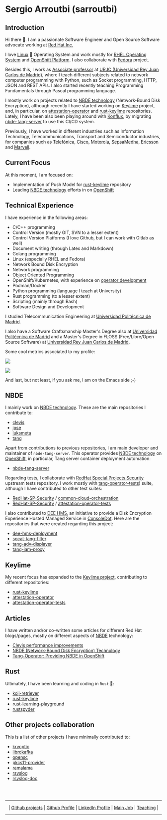 # Sergio Arroutbi (sarroutbi)

## Introduction
Hi there 👋. I am a passionate Software Engineer and Open Source Software advocate working at [Red Hat Inc.](https://www.redhat.com/)

I love [Linux](https://www.linuxfoundation.org/) 🐧 Operating System and work mostly for [RHEL Operating System](https://www.redhat.com/es/technologies/linux-platforms/enterprise-linux) and [OpenShift Platform](https://github.com/openshift). I also collaborate with [Fedora](https://fedoraproject.org/) project.

Besides this, I work as [Associate professor](https://gestion2.urjc.es/pdi/ver/sergio.arroutbi) at [URJC (Universidad Rey Juan Carlos de Madrid)](https://www.urjc.es/), where I teach different subjects related to network computer programming with Python, such as Socket programming, HTTP, JSON and REST APIs. I also started recently teaching Programming Fundamentals through Pascal programming language.

I mostly work on projects related to [NBDE technology](https://access.redhat.com/articles/6987053) (Network-Bound Disk Encryption), although recently I have started working on [Keylime](https://keylime.dev/) project, and, in particular, on [attestation-operator](https://github.com/keylime/attestation-operator) and [rust-keylime](https://github.com/keylime/rust-keylime) repositories. Lately, I have been also been playing around with [Konflux](https://konflux-ci.dev/), by migrating [nbde-tang-server](https://github.com/openshift/nbde-tang-server) to use this CI/CD system.

Previously, I have worked in different industries such as Information Technology, Telecommunications, Transport and Semiconductor industries, for companies such as [Telefónica](https://telefonica.es), [Cisco](https://www.cisco.com), [Motorola](https://motorola.com), [SepsaMedha](https://www.sepsamedha.com/), [Ericsson](https://ericsson.com) and [Marvell](https://www.marvell.com).

## Current Focus
At this moment, I am focused on:
* Implementation of Push Model for [rust-keylime](https://github.com/keylime/rust-keylime/pulls?q=is%3Apr+author%3Asarroutbi) repository
* Leading [NBDE technology](https://access.redhat.com/articles/6987053) efforts in on [OpenShift](https://www.redhat.com/en/technologies/cloud-computing/openshift)

## Technical Experience
I have experience in the following areas:
* C/C++ programming
* Control Version (mostly GIT, SVN to a lesser extent)
* Control Version Platforms (I love Github, but I can work with Gitlab as well)
* Document writing (through Latex and Markdown)
* Golang programming
* Linux (especially RHEL and Fedora)
* Network Bound Disk Encryption
* Network programming 
* Object Oriented Programming
* OpenShift/Kubernetes, with experience on [operator development](https://github.com/openshift/nbde-tang-server)
* Podman/Docker
* Python programming (language I teach at University)
* Rust programming (to a lesser extent)
* Scripting (mainly through Bash)
* Software Design and Development

I studied Telecommunication Engineering at [Universidad Politécnica de Madrid](https://www.upm.es/). 

I also have a Software Craftsmanship Master's Degree also at [Universidad Politécnica de Madrid](https://www.upm.es/) and a Master's Degree in FLOSS (Free/Libre/Open Source Software) at [Universidad Rey Juan Carlos de Madrid](https://www.urjc.es/).

Some cool metrics associated to my profile:

![](https://github-readme-stats.vercel.app/api?username=sarroutbi&show_icons=true)

![](https://github-readme-stats.vercel.app/api/top-langs/?username=sarroutbi&size_weight=0.5&count_weight=0.5&hide=html,Tex,PostScript,JavaScript,Java,CSS,Gnuplot,Perl,PHP,Makefile&langs_count=5&layout=donut)

And last, but not least, if you ask me, I am on the Emacs side ;-)

## NBDE
I mainly work on [NBDE technology](https://access.redhat.com/articles/6987053). These are the main repositories I contribute to:
* [clevis](https://github.com/latchset/clevis)
* [jose](https://github.com/latchset/jose)
* [luksmeta](https://github.com/latchset/luksmeta)
* [tang](https://github.com/latchset/tang)

Apart from contributions to previous repositories, I am main developer and maintainer of `nbde-tang-server`. This operator provides [NBDE technology](https://access.redhat.com/articles/6987053) on [OpenShift](https://www.redhat.com/en/technologies/cloud-computing/openshift), in particular, Tang server container deployment automation:
* [nbde-tang-server](https://github.com/openshift/nbde-tang-server)

Regarding tests, I collaborate with [RedHat Special Projects Security](https://github.com/RedHat-SP-Security/tests/commits?author=sarroutbi) upstream tests repository. I work mostly with [tang-operator-tests](https://github.com/RedHat-SP-Security/tang-operator-tests)) suite, although I have contributed to other test suites:
* [RedHat-SP-Security](https://github.com/RedHat-SP-Security) / [common-cloud-orchestration](https://github.com/RedHat-SP-Security/common-cloud-orchestration)
* [RedHat-SP-Security](https://github.com/RedHat-SP-Security) / [attestation-operator-tests](https://github.com/RedHat-SP-Security/attestation-operator-tests)

I also contributed to [DEE HMS](https://github.com/dee-hms/), an initiative to provide a Disk Encryption Experience Hosted Managed Service in [ConsoleDot](https://github.com/RedHatInsights). Here are the repositories that were created regarding this project:
* [dee-hms-deployment](https://github.com/dee-hms/dee-hms-deployment)
* [socat-tang-filter](https://github.com/dee-hms/socat-tang-filter)
* [tang-adv-displayer](https://github.com/dee-hms/tang-adv-displayer)
* [tang-iam-proxy](https://github.com/dee-hms/tang-iam-proxy)

## Keylime
My recent focus has expanded to the [Keylime project](https://keylime.dev/), contributing to different repositories:
* [rust-keylime](https://github.com/keylime/rust-keylime/pulls?q=is%3Apr+author%3Asarroutbi)
* [attestation-operator](https://github.com/keylime/attestation-operator/pulls?q=is%3Apr+author%3Asarroutbi)
* [attestation-operator-tests](https://github.com/RedHat-SP-Security/attestation-operator-tests/pulls?q=is%3Apr+author%3Asarroutbi)

## Articles
I have written and/or co-written some articles for different Red Hat blogs/pages, mostly on different aspects of [NBDE](https://access.redhat.com/articles/6987053) technology:
* [Clevis performance improvements](https://www.redhat.com/en/blog/clevis-performance-improvements)
* [NBDE (Network-Bound Disk Encryption) Technology](https://access.redhat.com/articles/6987053)
* [Tang-Operator: Providing NBDE in OpenShift](https://cloud.redhat.com/blog/tang-operator-providing-nbde-in-openshift)

## Rust
Ultimately, I have been learning and coding in `Rust` 🦀:
* [koji-retriever](https://github.com/sarroutbi/koji-retriever)
* [rust-keylime](https://github.com/keylime/rust-keylime/pulls?q=is%3Apr+author%3Asarroutbi)
* [rust-learning-playground](https://github.com/rust-learning-playground)
* [rustspyder](https://github.com/sarroutbi/rustspyder)

## Other projects collaboration
This is a list of other projects I have minimally contributed to:
* [kryoptic](https://github.com/latchset/kryoptic/commits?author=sarroutbi)
* [librdkafka](https://github.com/confluentinc/librdkafka/pulls?q=is%3Apr+author%3Asarroutbi+is%3Amerged)
* [opensc](https://github.com/OpenSC/OpenSC/pulls?q=is%3Apr+author%3Asarroutbi)
* [pkcs11-provider](https://github.com/latchset/pkcs11-provider/pulls?q=is%3Apr+author%3Asarroutbi)
* [ramalama](https://github.com/containers/ramalama/issues?q=is%3Apr+author%3Asarroutbi)
* [rsyslog](https://github.com/rsyslog/rsyslog/pulls?q=is%3Apr+author%3Asarroutbi+is%3Amerged)
* [rsyslog-doc](https://github.com/rsyslog/rsyslog-doc/pulls?q=is%3Apr+is%3Amerged+author%3Asarroutbi)


<br><br>
<hr>
<p align="center"> |
    <a href="https://github.com/sarroutbi?tab=repositories">Github projects</a> |
    <a href="https://github.com/sarroutbi">Github Profile</a> |
    <a href="https://www.linkedin.com/in/sergio-arroutbi-9995a4b/">LinkedIn Profile</a> |
    <a href="https://www.redhat.com/en/authors/sergio-arroutbi">Main Job</a> |
    <a href="https://gestion2.urjc.es/pdi/ver/sergio.arroutbi">Teaching</a> |
</p>
<hr>

<!--
**sarroutbi/sarroutbi** is a ✨ _special_ ✨ repository because its `README.md` (this file) appears on your GitHub profile.

Here are some ideas to get you started:

- 🔭 I’m currently working on ...
- 🌱 I’m currently learning ...
- 👯 I’m looking to collaborate on ...
- 🤔 I’m looking for help with ...
- 💬 Ask me about ...
- 📫 How to reach me: ...
- 😄 Pronouns: ...
- ⚡ Fun fact: ...
-->
